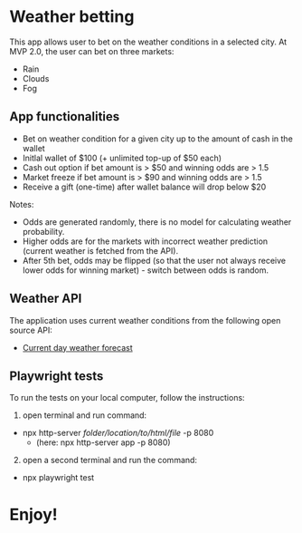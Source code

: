 # Weather betting
This app allows user to bet on the weather conditions in a selected city.
At MVP 2.0, the user can bet on three markets:
- Rain 
- Clouds
- Fog 


## App functionalities
- Bet on weather condition for a given city up to the amount of cash in the wallet
- Initlal wallet of $100 (+ unlimited top-up of $50 each)
- Cash out option if bet amount is > $50 and winning odds are > 1.5
- Market freeze if bet amount is > $90 and winning odds are > 1.5 
- Receive a gift (one-time) after wallet balance will drop below $20

Notes: 
- Odds are generated randomly, there is no model for calculating weather probability.
- Higher odds are for the markets with incorrect weather prediction (current weather is fetched from the API). 
- After 5th bet, odds may be flipped (so that the user not always receive lower odds for winning market) - switch between odds is random.


## Weather API
The application uses current weather conditions from the following open source API:
- [Current day weather forecast](https://openweathermap.org/current) 


## Playwright tests
To run the tests on your local computer, follow the instructions:
1) open terminal and run command:
- npx http-server *folder/location/to/html/file* -p 8080 
  - (here: npx http-server app -p 8080)
2) open a second terminal and run the command: 
- npx playwright test


# Enjoy!